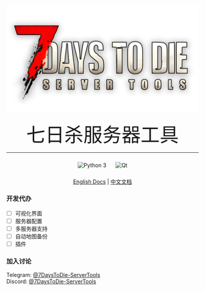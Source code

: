 ![LOGO](./设计素材/logo.png)
<div style="text-align:center;font-size: 50px">七日杀服务器工具</div>
<hr>

[//]: # (徽章)
<p style="text-align:center;">
        <img style="padding: 10px" src="https://img.shields.io/badge/Python-3.x-blue.svg" alt="Python 3">
        <img style="padding: 10px" src="https://img.shields.io/badge/Qt-5-blue.svg" alt="Qt">
</p>

[//]: # (跳转)
<p style="text-align:center;">
    <a href="#">English Docs</a> | 
    <a href="#">中文文档</a>
</p>

[//]: # (功能)
### 开发代办
- [ ] 可视化界面
- [ ] 服务器配置
- [ ] 多服务器支持
- [ ] 自动地图备份
- [ ] 插件

[//]: # (通讯地址)
### 加入讨论

Telegram: [@7DaysToDie-ServerTools](https://t.me/+wMUBqnqWg6MzMGU9) <br>
Discord: [@7DaysToDie-ServerTools](https://discord.gg/3EeNQWTB)